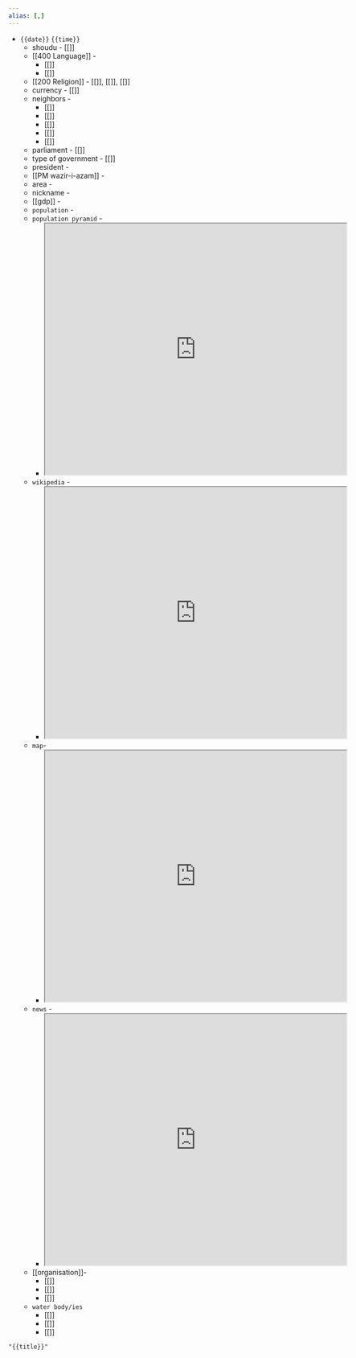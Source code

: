```yaml
---
alias: [,]
---
```


- `{{date}}`  `{{time}}`
	- shoudu - [[]]
	- [[400 Language]] - 
		- [[]]
		- [[]]
	- [[200 Religion]] - [[]], [[]], [[]]
	- currency - [[]]
	- neighbors - 
		- [[]]
		- [[]]
		- [[]]
		- [[]]
		- [[]]
	- parliament - [[]]
	- type of government - [[]]
	- president - 
	- [[PM wazir-i-azam]] - 
	- area - 
	- nickname - 
	- [[gdp]] - 
	- `population` - 
	- `population pyramid` - 
		- <iframe src="https://www.populationpyramid.net/" width="600" height="500" ></iframe>
	- `wikipedia` -
		- <iframe src="https://en.wikipedia.org/wiki/{{title}}" width="600" height="500" ></iframe>
	- `map`- 
		- <iframe src="https://duckduckgo.com/?t=ffab&q={{title}}&ia=news&iaxm=maps" width="600" height="500" ></iframe>
	- `news` - 
		- <iframe src="https://duckduckgo.com/?t=ffab&q={{title}}&iar=news&ia=news" width="600" height="500" ></iframe>
	- [[organisation]]-
		- [[]]
		- [[]]
		- [[]]
	- `water body/ies`
		- [[]]
		- [[]]
		- [[]]


```query
"{{title}}"
```